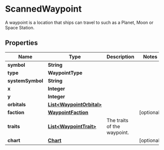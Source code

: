 

# ScannedWaypoint

A waypoint is a location that ships can travel to such as a Planet, Moon or Space Station.

## Properties

| Name | Type | Description | Notes |
|------------ | ------------- | ------------- | -------------|
|**symbol** | **String** |  |  |
|**type** | **WaypointType** |  |  |
|**systemSymbol** | **String** |  |  |
|**x** | **Integer** |  |  |
|**y** | **Integer** |  |  |
|**orbitals** | [**List&lt;WaypointOrbital&gt;**](WaypointOrbital.md) |  |  |
|**faction** | [**WaypointFaction**](WaypointFaction.md) |  |  [optional] |
|**traits** | [**List&lt;WaypointTrait&gt;**](WaypointTrait.md) | The traits of the waypoint. |  |
|**chart** | [**Chart**](Chart.md) |  |  [optional] |



